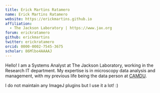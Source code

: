 ```yaml
---
title: Erick Martins Ratamero
name: Erick Martins Ratamero
website: https://erickmartins.github.io
affiliation:
  - The Jackson Laboratory | https://www.jax.org
forum: erickratamero
github: erickmartins
twitter: erickratamero
orcid: 0000-0002-7545-3675
scholar: 86Mlbo4AAAAJ
---
```

Hello! I am a Systems Analyst at The Jackson Laboratory, working in the Research IT department. My expertise is in microscopy data analysis and management, with my previous life being the data person at [CAMDU](https://www.warwick.ac.uk/camdu).

I do not maintain any ImageJ plugins but I use it a lot! :)
